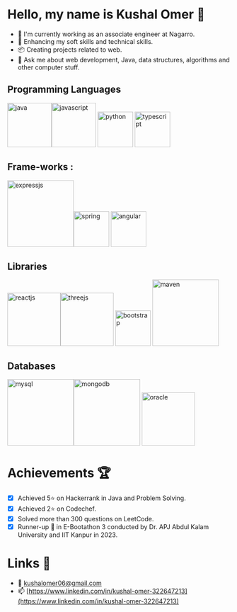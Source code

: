 # Hello, my name is Kushal Omer 👋

- 💼 I'm currently working as an associate engineer at Nagarro.
- 📖 Enhancing my soft skills and technical skills.
- 📦 Creating projects related to web.
- 💬 Ask me about web development, Java, data structures, algorithms and other computer stuff.

## Programming Languages

<image src="./images/java.png" alt="java" width="100px"><image src="./images/javascript.png" alt="javascript" width="100px">
<image src="./images/python.png" alt="python" width="80px">
<image src="./images/typescript.png" alt="typescript" width="80px">

## Frame-works :

<image src="./images/expressjs.png" alt="expressjs" width="150px"><image src="./images/spring.png" alt="spring" width="80px">
<image src="./images/angular.png" alt="angular" width="80px">

## Libraries

<image src="./images/react.png" alt="reactjs" width="120px"><image src="./images/threejs.png" alt="threejs" width="120px">
<image src="./images/bootstrap.png" alt="bootstrap" width="80px">
<image src="./images/maven.png" alt="maven" width="150px">

## Databases

<image src="./images/mysql.png" alt="mysql" width="150px"><image src="./images/mongodb.png" alt="mongodb" width="150px">
<image src="./images/oracle.png" alt="oracle" width="120px">

# Achievements 🏆
- [X] Achieved 5⭐ on Hackerrank in Java and Problem Solving.
- [X] Achieved 2⭐ on Codechef.
- [X] Solved more than 300 questions on LeetCode.
- [X] Runner-up 🥉 in E-Bootathon 3 conducted by Dr. APJ Abdul Kalam University and IIT Kanpur in 2023.

# Links 🔗
- 📧 [kushalomer06@gmail.com](kushalomer06@gmail.com)
- 📫 [https://www.linkedin.com/in/kushal-omer-322647213](https://www.linkedin.com/in/kushal-omer-322647213)
